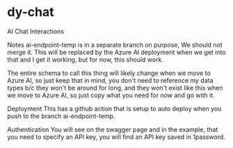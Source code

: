 # dy-chat
AI Chat Interactions


Notes
ai-endpoint-temp is in a separate branch on purpose, We should not merge it. This will be replaced by the Azure AI deployment when we get into that and I get it working, but for now, this should work.

The entire schema to call this thing will likely change when we move to Azure AI, so just keep that in mind, you don't need to reference my data types b/c they won't be around for long, and they won't exist like this when we move to Azure AI, so just copy what you need for now and go with it.

Deployment
This has a github action that is setup to auto deploy when you push to the branch ai-endpoint-temp.

Authentication
You will see on the swagger page and in the example, that you need to specify an API key, you will find an API key saved in 1password.